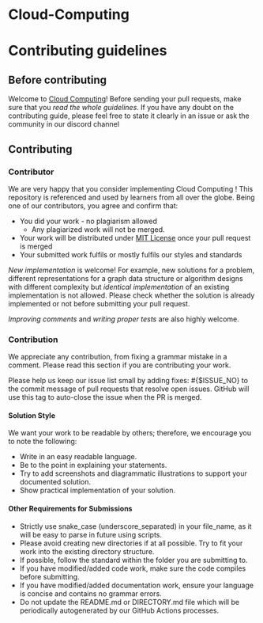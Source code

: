 # Cloud-Computing
# Contributing guidelines

## Before contributing

Welcome to [Cloud Computing](https://github.com/Developer-Student-Clubs-MMDU/Cloud-Computing)! Before sending your pull requests, make sure that you _read the whole guidelines_. If you have any doubt on the contributing guide, please feel free to state it clearly in an issue or ask the community in our discord channel

## Contributing

### Contributor

We are very happy that you consider implementing Cloud Computing ! This repository is referenced and used by learners from all over the globe. Being one of our contributors, you agree and confirm that:

- You did your work - no plagiarism allowed
  - Any plagiarized work will not be merged.
- Your work will be distributed under [MIT License](LICENSE.md) once your pull request is merged
- Your submitted work fulfils or mostly fulfils our styles and standards

_New implementation_ is welcome! For example, new solutions for a problem, different representations for a graph data structure or algorithm designs with different complexity but _identical implementation_ of an existing implementation is not allowed. Please check whether the solution is already implemented or not before submitting your pull request.

_Improving comments_ and _writing proper tests_ are also highly welcome.

### Contribution

We appreciate any contribution, from fixing a grammar mistake in a comment. Please read this section if you are contributing your work.

Please help us keep our issue list small by adding fixes: #{$ISSUE_NO} to the commit message of pull requests that resolve open issues. GitHub will use this tag to auto-close the issue when the PR is merged.

#### Solution Style

We want your work to be readable by others; therefore, we encourage you to note the following:

- Write in an easy readable language.
- Be to the point in explaining your statements.
- Try to add screenshots and diagrammatic illustrations to support your documented solution.
- Show practical implementation of your solution.

#### Other Requirements for Submissions

- Strictly use snake_case (underscore_separated) in your file_name, as it will be easy to parse in future using scripts.
- Please avoid creating new directories if at all possible. Try to fit your work into the existing directory structure.
- If possible, follow the standard within the folder you are submitting to.
- If you have modified/added code work, make sure the code compiles before submitting.
- If you have modified/added documentation work, ensure your language is concise and contains no grammar errors.
- Do not update the README.md or DIRECTORY.md file which will be periodically autogenerated by our GitHub Actions processes.
